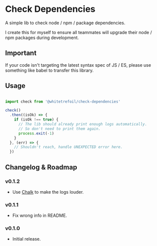 Check Dependencies
=====================================================

A simple lib to check node / npm / package dependencies.

I create this for myself to ensure all teammates will upgrade their node / npm packages during development.

Important
---------

If your code isn't targeting the latest syntax spec of JS / ES,
please use something like babel to transfer this library.

Usage
-----

```typescript

import check from '@whitetrefoil/check-dependencies'

check()
  .then((isOk) => {
    if (isOk !== true) {
      // The lib should already print enough logs automatically.
      // So don't need to print them again.
      process.exit(-1)
    }
  }, (err) => {
    // Shouldn't reach, handle UNEXPECTED error here.
  })

```

Changelog & Roadmap
-------------------

### v0.1.2

* Use [Chalk](https://github.com/chalk/chalk) to make the logs louder.

### v0.1.1

* Fix wrong info in README.

### v0.1.0

* Initial release.
